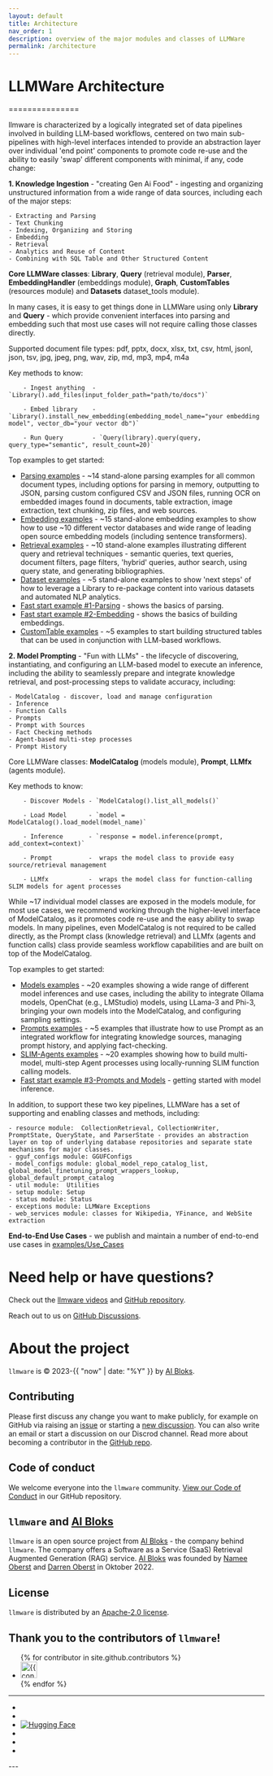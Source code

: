 ```yaml
---
layout: default
title: Architecture  
nav_order: 1
description: overview of the major modules and classes of LLMWare  
permalink: /architecture
---
```



# LLMWare Architecture
===============

llmware is characterized by a logically integrated set of data pipelines involved in building LLM-based workflows, centered on two main sub-pipelines with high-level interfaces intended to provide an abstraction layer over individual 'end point' components to promote code re-use and the ability to easily 'swap' different components with minimal, if any, code change:  

**1.  Knowledge Ingestion** - "creating Gen Ai Food" - ingesting and organizing unstructured information from a wide range of data sources, including each of the major steps:  

    - Extracting and Parsing
    - Text Chunking
    - Indexing, Organizing and Storing
    - Embedding
    - Retrieval
    - Analytics and Reuse of Content  
    - Combining with SQL Table and Other Structured Content


   **Core LLMWare classes**:  **Library**, **Query** (retrieval module), **Parser**, **EmbeddingHandler** (embeddings module), **Graph**, **CustomTables** (resources module) and **Datasets** dataset_tools module).   
   
   In many cases, it is easy to get things done in LLMWare using only **Library** and **Query** - which provide convenient interfaces into parsing and embedding such that most use cases will not require calling those classes directly.  

   Supported document file types:  pdf, pptx, docx, xlsx, txt, csv, html, jsonl, json, tsv, jpg, jpeg, png, wav, zip, md, mp3, mp4, m4a  

   Key methods to know:  

        - Ingest anything  - `Library().add_files(input_folder_path="path/to/docs")`
   
        - Embed library    - `Library().install_new_embedding(embedding_model_name="your embedding model", vector_db="your vector db")`
   
        - Run Query        - `Query(library).query(query, query_type="semantic", result_count=20)`  
   
   Top examples to get started:  

   - [Parsing examples](https://www.github.com/llmware-ai/llmware/tree/main/examples/Parsing) - ~14 stand-alone parsing examples for all common document types, including options for parsing in memory, outputting to JSON, parsing custom configured CSV and JSON files, running OCR on embedded images found in documents, table extraction, image extraction, text chunking, zip files, and web sources.  
   - [Embedding examples](https://www.github.com/llmware-ai/llmware/tree/main/examples/Embedding) - ~15 stand-alone embedding examples to show how to use ~10 different vector databases and wide range of leading open source embedding models (including sentence transformers).  
   - [Retrieval examples](https://www.github.com/llmware-ai/llmware/tree/main/examples/Retrieval) - ~10 stand-alone examples illustrating different query and retrieval techniques - semantic queries, text queries, document filters, page filters, 'hybrid' queries, author search, using query state, and generating bibliographies.  
   - [Dataset examples](https://www.github.com/llmware-ai/llmware/tree/main/examples/Datasets) - ~5 stand-alone examples to show 'next steps' of how to leverage a Library to re-package content into various datasets and automated NLP analytics.  
   - [Fast start example #1-Parsing](https://www.github.com/llmware-ai/llmware/tree/main/fast_start/example-1-create_first_library.py) - shows the basics of parsing.  
   - [Fast start example #2-Embedding](https://www.github.com/llmware-ai/llmware/tree/main/fast_start/example-2-build_embeddings.py) - shows the basics of building embeddings.  
   - [CustomTable examples](https://www.github.com/llmware-ai/llmware/tree/main/Structured_Tables) - ~5 examples to start building structured tables that can be used in conjunction with LLM-based workflows.  


**2.  Model Prompting** - "Fun with LLMs" - the lifecycle of discovering, instantiating, and configuring an LLM-based model to execute an inference, including the ability to seamlessly prepare and integrate knowledge retrieval, and post-processing steps to validate accuracy, including:  
    
    - ModelCatalog - discover, load and manage configuration  
    - Inference
    - Function Calls  
    - Prompts  
    - Prompt with Sources
    - Fact Checking methods
    - Agent-based multi-step processes
    - Prompt History

   Core LLMWare classes:  **ModelCatalog** (models module), **Prompt**, **LLMfx** (agents module).
    
   Key methods to know:  

        - Discover Models - `ModelCatalog().list_all_models()`  

        - Load Model      - `model = ModelCatalog().load_model(model_name)`
        
        - Inference       - `response = model.inference(prompt, add_context=context)`  
        
        - Prompt          -  wraps the model class to provide easy source/retrieval management  
        
        - LLMfx           -  wraps the model class for function-calling SLIM models for agent processes  

   While ~17 individual model classes are exposed in the models module, for most use cases, we recommend working through the higher-level interface of ModelCatalog, as it promotes code re-use and the easy ability to swap models.  In many pipelines, even ModelCatalog is not required to be called directly, as the Prompt class (knowledge retrieval) and LLMfx (agents and function calls) class provide seamless workflow capabilities and are built on top of the ModelCatalog.  

   Top examples to get started:  
   - [Models examples](https://www.github.com/llmware-ai/llmware/tree/main/examples/Models) - ~20 examples showing a wide range of different model inferences and use cases, including the ability to integrate Ollama models, OpenChat (e.g., LMStudio) models, using LLama-3 and Phi-3, bringing your own models into the ModelCatalog, and configuring sampling settings.  
   - [Prompts examples](https://www.github.com/llmware-ai/llmware/tree/main/examples/Prompts) - ~5 examples that illustrate how to use Prompt as an integrated workflow for integrating knowledge sources, managing prompt history, and applying fact-checking.  
   - [SLIM-Agents examples](https://www.github.com/llmware-ai/llmware/tree/main/examples/SLIM-Agents) - ~20 examples showing how to build multi-model, multi-step Agent processes using locally-running SLIM function calling models.  
   - [Fast start example #3-Prompts and Models](https://www.github.com/llmware-ai/llmware/tree/main/fast_start/example-3-prompts_and_models.py) - getting started with model inference. 


In addition, to support these two key pipelines, LLMWare has a set of supporting and enabling classes and methods, including: 

    - resource module:  CollectionRetrieval, CollectionWriter, PromptState, QueryState, and ParserState - provides an abstraction layer on top of underlying database repositories and separate state mechanisms for major classes.   
    - gguf_configs module: GGUFConfigs 
    - model_configs module: global_model_repo_catalog_list, global_model_finetuning_prompt_wrappers_lookup, global_default_prompt_catalog  
    - util module:  Utilities  
    - setup module: Setup  
    - status module: Status
    - exceptions module: LLMWare Exceptions
    - web_services module: classes for Wikipedia, YFinance, and WebSite extraction  


**End-to-End Use Cases** - we publish and maintain a number of end-to-end use cases in [examples/Use_Cases](https://www.github.com/llmware-ai/llmware/tree/main/examples/Use_Cases)  



Need help or have questions?
============================

Check out the [llmware videos](https://www.youtube.com/@llmware) and [GitHub repository](https://github.com/llmware-ai/llmware).

Reach out to us on [GitHub Discussions](https://github.com/llmware-ai/llmware/discussions).


# About the project

`llmware` is &copy; 2023-{{ "now" | date: "%Y" }} by [AI Bloks](https://www.aibloks.com/home).

## Contributing
Please first discuss any change you want to make publicly, for example on GitHub via raising an [issue](https://github.com/llmware-ai/llmware/issues) or starting a [new discussion](https://github.com/llmware-ai/llmware/discussions).
You can also write an email or start a discussion on our Discrod channel.
Read more about becoming a contributor in the [GitHub repo](https://github.com/llmware-ai/llmware/blob/main/CONTRIBUTING.md).

## Code of conduct
We welcome everyone into the ``llmware`` community.
[View our Code of Conduct](https://github.com/llmware-ai/llmware/blob/main/CODE_OF_CONDUCT.md) in our GitHub repository.

## ``llmware`` and [AI Bloks](https://www.aibloks.com/home)
``llmware`` is an open source project from [AI Bloks](https://www.aibloks.com/home) - the company behind ``llmware``.
The company offers a Software as a Service (SaaS) Retrieval Augmented Generation (RAG) service.
[AI Bloks](https://www.aibloks.com/home) was founded by [Namee Oberst](https://www.linkedin.com/in/nameeoberst/) and [Darren Oberst](https://www.linkedin.com/in/darren-oberst-34a4b54/) in Oktober 2022.

## License

`llmware` is distributed by an [Apache-2.0 license](https://github.com/llmware-ai/llmware/blob/main/LICENSE).

## Thank you to the contributors of ``llmware``!
<ul class="list-style-none">
{% for contributor in site.github.contributors %}
  <li class="d-inline-block mr-1">
     <a href="{{ contributor.html_url }}">
        <img src="{{ contributor.avatar_url }}" width="32" height="32" alt="{{ contributor.login }}">
    </a>
  </li>
{% endfor %}
</ul>


---
<ul class="list-style-none">
    <li class="d-inline-block mr-1">
        <a href="https://discord.gg/MhZn5Nc39h"><span><i class="fa-brands fa-discord"></i></span></a>
    </li>
    <li class="d-inline-block mr-1">
        <a href="https://www.youtube.com/@llmware"><span><i class="fa-brands fa-youtube"></i></span></a>
    </li>
    <li class="d-inline-block mr-1">
        <a href="https://huggingface.co/llmware"><span><img src="assets/images/hf-logo.svg" alt="Hugging Face" class="hugging-face-logo"/></span></a>
    </li>
    <li class="d-inline-block mr-1">
        <a href="https://www.linkedin.com/company/aibloks/"><span><i class="fa-brands fa-linkedin"></i></span></a>
    </li>
    <li class="d-inline-block mr-1">
        <a href="https://twitter.com/AiBloks"><span><i class="fa-brands fa-square-x-twitter"></i></span></a>
    </li>
    <li class="d-inline-block mr-1">
        <a href="https://www.instagram.com/aibloks/"><span><i class="fa-brands fa-instagram"></i></span></a>
    </li>
</ul>
---

